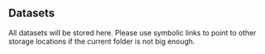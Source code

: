 ## Datasets

All datasets will be stored here. Please use symbolic links to point to other storage locations if the current folder is not big enough.